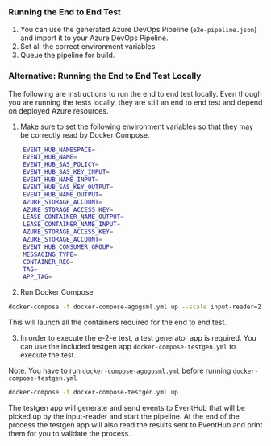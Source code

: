 ### Running the End to End Test

1. You can use the generated Azure DevOps Pipeline (`e2e-pipeline.json`) and import it to your Azure DevOps Pipeline.
2. Set all the correct environment variables
3. Queue the pipeline for build.

### Alternative: Running the End to End Test Locally

The following are instructions to run the end to end test locally. Even though you are running the tests
locally, they are still an end to end test and depend on deployed Azure resources.

1. Make sure to set the following environment variables so that they may be correctly read by Docker Compose.

```bash
    EVENT_HUB_NAMESPACE=
    EVENT_HUB_NAME=
    EVENT_HUB_SAS_POLICY=
    EVENT_HUB_SAS_KEY_INPUT=
    EVENT_HUB_NAME_INPUT=
    EVENT_HUB_SAS_KEY_OUTPUT=
    EVENT_HUB_NAME_OUTPUT=
    AZURE_STORAGE_ACCOUNT=
    AZURE_STORAGE_ACCESS_KEY=
    LEASE_CONTAINER_NAME_OUTPUT=
    LEASE_CONTAINER_NAME_INPUT=
    AZURE_STORAGE_ACCESS_KEY=
    AZURE_STORAGE_ACCOUNT=
    EVENT_HUB_CONSUMER_GROUP=
    MESSAGING_TYPE=
    CONTAINER_REG=
    TAG=
    APP_TAG=
```

2. Run Docker Compose

```bash
docker-compose -f docker-compose-agogsml.yml up --scale input-reader=2 -d
```

This will launch all the containers required for the end to end test.

3. In order to execute the e-2-e test, a test generator app is required.
   You can use the included testgen app `docker-compose-testgen.yml` to execute the test.

Note: You have to run `docker-compose-agogosml.yml` before running `docker-compose-testgen.yml`

```bash
docker-compose -f docker-compose-testgen.yml up
```

The testgen app will generate and send events to EventHub that will be picked up by the input-reader and start the pipeline.
At the end of the process the testgen app will also read the results sent to EventHub and print them for you to validate the process.
